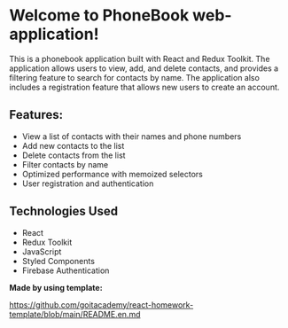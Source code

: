 # Welcome to PhoneBook web-application!

This is a phonebook application built with React and Redux Toolkit. The
application allows users to view, add, and delete contacts, and provides a
filtering feature to search for contacts by name. The application also includes
a registration feature that allows new users to create an account.

## Features:

- View a list of contacts with their names and phone numbers
- Add new contacts to the list
- Delete contacts from the list
- Filter contacts by name
- Optimized performance with memoized selectors
- User registration and authentication

## Technologies Used

- React
- Redux Toolkit
- JavaScript
- Styled Components
- Firebase Authentication

**Made by using template:**

https://github.com/goitacademy/react-homework-template/blob/main/README.en.md
